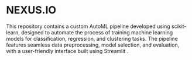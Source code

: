 # NEXUS.IO
This repository contains a custom AutoML pipeline developed using scikit-learn, designed to automate the process of training machine learning models for classification, regression, and clustering tasks. The pipeline features seamless data preprocessing, model selection, and evaluation, with a user-friendly interface built using Streamlit .

